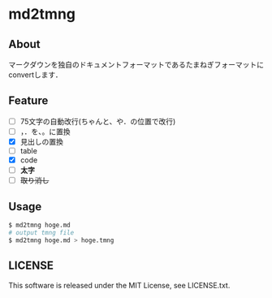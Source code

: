 # md2tmng

## About

マークダウンを独自のドキュメントフォーマットであるたまねぎフォーマットに
convertします．

## Feature

- [ ] 75文字の自動改行(ちゃんと、や．の位置で改行)
- [ ] ，．を、。に置換
- [x] 見出しの置換
- [ ] table
- [x] code
- [ ] **太字**
- [ ] ~~取り消し~~

## Usage

```sh
$ md2tmng hoge.md
# output tmng file
$ md2tmng hoge.md > hoge.tmng
```

## LICENSE

This software is released under the MIT License, see LICENSE.txt.

